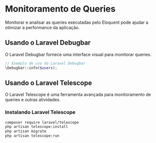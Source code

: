 # Monitoramento de Queries

Monitorar e analisar as queries executadas pelo Eloquent pode ajudar a otimizar a performance da aplicação.

## Usando o Laravel Debugbar

O Laravel Debugbar fornece uma interface visual para monitorar queries.

```php
// Exemplo de uso do Laravel Debugbar
\Debugbar::info($users);
```

## Usando o Laravel Telescope

O Laravel Telescope é uma ferramenta avançada para monitoramento de queries e outras atividades.

### Instalando Laravel Telescope

```bash
composer require laravel/telescope
php artisan telescope:install
php artisan migrate
php artisan telescope:run
```
